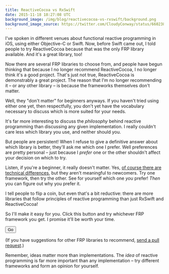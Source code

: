 ```yaml
---
title: ReactiveCocoa vs RxSwift
date: 2015-11-18 18:27:08 UTC
background_image: /img/blog/reactivecocoa-vs-rxswift/background.png
background_image_source: https://twitter.com/CloudyConway/status/660238972912803841
---
```


I've spoken in different venues about functional reactive programming in iOS, using either Objective-C or Swift. Now, before Swift came out, I told people to try ReactiveCocoa because that was the only FRP library available. And it's a great library, too!

Now there are several FRP libraries to choose from, and people have begun thinking that because I no longer recommend ReactiveCocoa, I no longer think it's a good project. That's just not true, ReactiveCocoa is demonstrably a great project. The reason that I'm no longer recommending it – or any other library – is because the frameworks themselves don't matter.

<!-- more -->

Well, they "don't matter" for beginners anyways. If you haven't tried using either one yet, then respectfully, you don't yet have the vocabulary necessary to discuss which is more suited for your needs.

It's far more interesting to discuss the _philosophy_ behind reactive programming than discussing any given implementation. I really couldn't care less which library you use, and neither should you.

But people are persistent! When I refuse to give a definitive answer about which library is better, they'll ask me which one I prefer. Well preferences are pretty personal – just because I _prefer_ one or the other shouldn't affect your decision on which to try.

Listen, if you're a beginner, it really doesn't matter. Yes, [of course there are technical differences](http://stackoverflow.com/a/32581824), but they aren't meaningful to newcomers. Try one framework, then try the other. See for yourself which one _you_ prefer! _Then_ you can figure out why you prefer it.

I tell people to flip a coin, but even that's a bit reductive: there are more libraries that follow principles of reactive programming than just RxSwift and ReactiveCocoa! 

So I'll make it easy for you. Click this button and try whichever FRP framework you get. I promise it'll be worth your time.

<script>

var libraries = ['mxcl/PromiseKit', 'BoltsFramework/Bolts-iOS', 'ReactiveX/RxSwift', 'ReactiveCocoa/ReactiveCocoa']

function goToRandomLibrary() {
	var index = Math.floor(Math.random() * libraries.length);
	window.location.href = 'https://github.com/' + libraries[index];
}

</script>

<input type="button" onclick="goToRandomLibrary()" value="Go" class="btn btn-default center-block" />

(If you have suggestions for other FRP libraries to recommend, [send a pull request](https://github.com/ashfurrow/blog).)

Remember, ideas matter more than implementations. The _idea_ of reactive programming is far more important than any implementation – try different frameworks and form an opinion for yourself.
